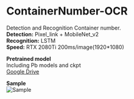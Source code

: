 # ContainerNumber-OCR
Detection and Recognition Container number.  
 __Detection:__  Pixel_link + MobileNet_v2  
 __Recognition:__  LSTM  
 __Speed:__  RTX 2080Ti 200ms/image(1920*1080)  
  
 __Pretrained model__   
Including Pb models and ckpt  
[Google Drive](https://drive.google.com/open?id=18IGl5jOsUX4S6fKLHlw41JXEn4RRxIIF)  
  
 __Sample__  
![Sample](https://github.com/lbf4616/ContainerNumber-OCR/blob/master/Sample.png)
